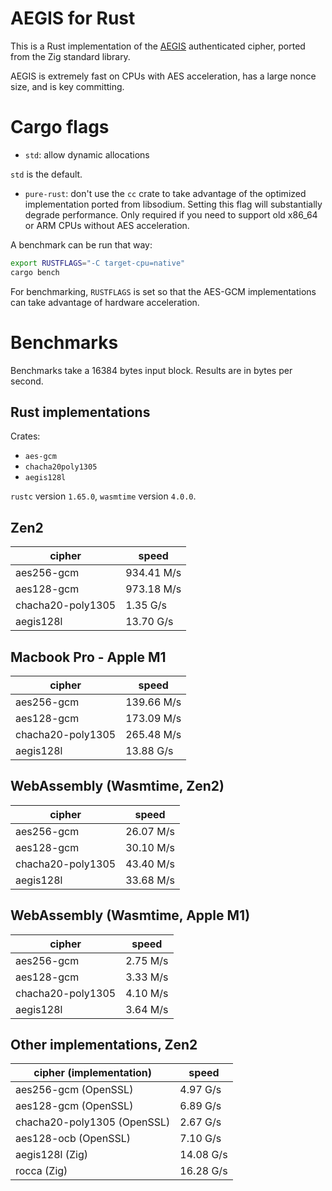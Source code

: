 # AEGIS for Rust

This is a Rust implementation of the
[AEGIS](https://datatracker.ietf.org/doc/draft-irtf-cfrg-aegis-aead/)
authenticated cipher, ported from the Zig standard library.

AEGIS is extremely fast on CPUs with AES acceleration, has a large nonce size,
and is key committing.

# Cargo flags

- `std`: allow dynamic allocations

`std` is the default.

- `pure-rust`: don't use the `cc` crate to take advantage of the optimized implementation ported from libsodium. Setting this flag will substantially degrade performance. Only required if you need to support old x86_64 or ARM CPUs without AES acceleration.

A benchmark can be run that way:

```sh
export RUSTFLAGS="-C target-cpu=native"
cargo bench
```

For benchmarking, `RUSTFLAGS` is set so that the AES-GCM implementations can take advantage of hardware acceleration.

# Benchmarks

Benchmarks take a 16384 bytes input block. Results are in bytes per second.

## Rust implementations

Crates:

- `aes-gcm`
- `chacha20poly1305`
- `aegis128l`

`rustc` version `1.65.0`, `wasmtime` version `4.0.0`.

## Zen2

| cipher            | speed      |
| ----------------- | ---------- |
| aes256-gcm        | 934.41 M/s |
| aes128-gcm        | 973.18 M/s |
| chacha20-poly1305 | 1.35 G/s   |
| aegis128l         | 13.70 G/s  |

## Macbook Pro - Apple M1

| cipher            | speed      |
| ----------------- | ---------- |
| aes256-gcm        | 139.66 M/s |
| aes128-gcm        | 173.09 M/s |
| chacha20-poly1305 | 265.48 M/s |
| aegis128l         | 13.88 G/s  |

## WebAssembly (Wasmtime, Zen2)

| cipher            | speed     |
| ----------------- | --------- |
| aes256-gcm        | 26.07 M/s |
| aes128-gcm        | 30.10 M/s |
| chacha20-poly1305 | 43.40 M/s |
| aegis128l         | 33.68 M/s |

## WebAssembly (Wasmtime, Apple M1)

| cipher            | speed    |
| ----------------- | -------- |
| aes256-gcm        | 2.75 M/s |
| aes128-gcm        | 3.33 M/s |
| chacha20-poly1305 | 4.10 M/s |
| aegis128l         | 3.64 M/s |

## Other implementations, Zen2

| cipher (implementation)     | speed     |
| --------------------------- | --------- |
| aes256-gcm (OpenSSL)        | 4.97 G/s  |
| aes128-gcm (OpenSSL)        | 6.89 G/s  |
| chacha20-poly1305 (OpenSSL) | 2.67 G/s  |
| aes128-ocb (OpenSSL)        | 7.10 G/s  |
| aegis128l (Zig)             | 14.08 G/s |
| rocca (Zig)                 | 16.28 G/s |
